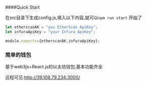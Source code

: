 

####Quick Start

在src目录下生成config.js,填入以下内容,就可以`npm run start` 开始了

```js
let etherscanAK = "you EtherScan ApiKey";
let infuraApiKey = "your Infura ApiKey";

module.exports={etherscanAK,infuraApiKey};
```


### 简单的钱包

基于web3js+React.js的以太坊钱包,基本功能齐全

远程可见:http://39.108.79.234:3000/
